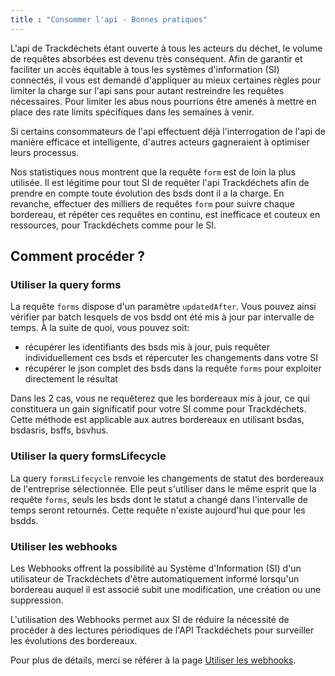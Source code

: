 ```yaml
---
title : "Consommer l'api - Bonnes pratiques"
---
```


L'api de Trackdéchets étant ouverte à tous les acteurs du déchet, le volume de requêtes absorbées est devenu très conséquent. 
Afin de garantir et faciliter un accès équitable à tous les systèmes d'information (SI) connectés, il vous est demandé d'appliquer au mieux certaines règles pour limiter la charge sur l'api sans pour autant restreindre les requêtes nécessaires.
Pour limiter les abus nous pourrions être amenés à mettre en place des rate limits spécifiques dans les semaines à venir.

Si certains consommateurs de l'api effectuent déjà l'interrogation de l'api de manière efficace et intelligente, d'autres acteurs gagneraient à optimiser leurs processus.

Nos statistiques nous montrent que la requête `form` est de loin la plus utilisée.
Il est légitime pour tout SI de requêter l'api Trackdéchets afin de prendre en compte toute évolution des bsds dont il a la charge.
En revanche, effectuer des milliers de requêtes `form` pour suivre chaque bordereau, et répéter ces requêtes en continu, est inefficace et couteux en ressources, pour Trackdéchets comme pour le SI.

## Comment procéder ?

### Utiliser la query forms

La requête `forms` dispose d'un paramètre `updatedAfter`. Vous pouvez ainsi vérifier par batch lesquels de vos bsdd ont été mis à jour par intervalle de temps. À la suite de quoi, vous pouvez soit:
- récupérer les identifiants des bsds mis à jour, puis requêter individuellement ces bsds et répercuter les changements dans votre SI
- récupérer le json complet des bsds dans la requête `forms` pour exploiter directement le résultat

Dans les 2 cas, vous ne requêterez que les bordereaux mis à jour, ce qui constituera un gain significatif pour votre SI comme pour Trackdéchets.
Cette méthode est applicable aux autres bordereaux en utilisant bsdas, bsdasris, bsffs, bsvhus.

### Utiliser la query formsLifecycle

La query `formsLifecycle` renvoie les changements de statut des bordereaux de l'entreprise sélectionnée. Elle peut s'utiliser dans le même esprit que la requête `forms`, seuls les bsds dont le statut a changé dans l'intervalle de temps seront retournés. 
Cette requête n'existe aujourd'hui que pour les bsdds.

### Utiliser les webhooks

Les Webhooks offrent la possibilité au Système d'Information (SI) d'un utilisateur de Trackdéchets d'être automatiquement informé lorsqu'un bordereau auquel il est associé subit une modification, une création ou une suppression.

L'utilisation des Webhooks permet aux SI de réduire la nécessité de procéder à des lectures périodiques de l'API Trackdéchets pour surveiller les évolutions des bordereaux.

Pour plus de détails, merci se référer à la page [Utiliser les webhooks](./webhooks.md).
